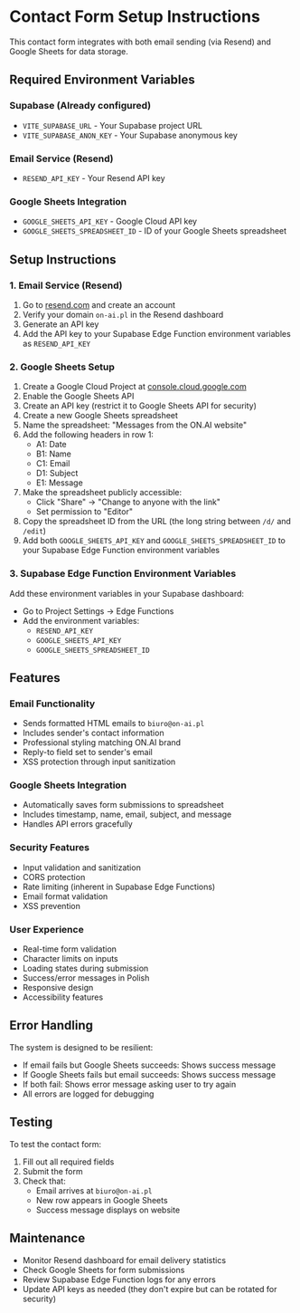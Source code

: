 # Contact Form Setup Instructions

This contact form integrates with both email sending (via Resend) and Google Sheets for data storage.

## Required Environment Variables

### Supabase (Already configured)
- `VITE_SUPABASE_URL` - Your Supabase project URL
- `VITE_SUPABASE_ANON_KEY` - Your Supabase anonymous key

### Email Service (Resend)
- `RESEND_API_KEY` - Your Resend API key

### Google Sheets Integration
- `GOOGLE_SHEETS_API_KEY` - Google Cloud API key
- `GOOGLE_SHEETS_SPREADSHEET_ID` - ID of your Google Sheets spreadsheet

## Setup Instructions

### 1. Email Service (Resend)
1. Go to [resend.com](https://resend.com) and create an account
2. Verify your domain `on-ai.pl` in the Resend dashboard
3. Generate an API key
4. Add the API key to your Supabase Edge Function environment variables as `RESEND_API_KEY`

### 2. Google Sheets Setup
1. Create a Google Cloud Project at [console.cloud.google.com](https://console.cloud.google.com)
2. Enable the Google Sheets API
3. Create an API key (restrict it to Google Sheets API for security)
4. Create a new Google Sheets spreadsheet
5. Name the spreadsheet: "Messages from the ON.AI website"
6. Add the following headers in row 1:
   - A1: Date
   - B1: Name
   - C1: Email
   - D1: Subject
   - E1: Message
7. Make the spreadsheet publicly accessible:
   - Click "Share" → "Change to anyone with the link"
   - Set permission to "Editor"
8. Copy the spreadsheet ID from the URL (the long string between `/d/` and `/edit`)
9. Add both `GOOGLE_SHEETS_API_KEY` and `GOOGLE_SHEETS_SPREADSHEET_ID` to your Supabase Edge Function environment variables

### 3. Supabase Edge Function Environment Variables
Add these environment variables in your Supabase dashboard:
- Go to Project Settings → Edge Functions
- Add the environment variables:
  - `RESEND_API_KEY`
  - `GOOGLE_SHEETS_API_KEY`
  - `GOOGLE_SHEETS_SPREADSHEET_ID`

## Features

### Email Functionality
- Sends formatted HTML emails to `biuro@on-ai.pl`
- Includes sender's contact information
- Professional styling matching ON.AI brand
- Reply-to field set to sender's email
- XSS protection through input sanitization

### Google Sheets Integration
- Automatically saves form submissions to spreadsheet
- Includes timestamp, name, email, subject, and message
- Handles API errors gracefully

### Security Features
- Input validation and sanitization
- CORS protection
- Rate limiting (inherent in Supabase Edge Functions)
- Email format validation
- XSS prevention

### User Experience
- Real-time form validation
- Character limits on inputs
- Loading states during submission
- Success/error messages in Polish
- Responsive design
- Accessibility features

## Error Handling

The system is designed to be resilient:
- If email fails but Google Sheets succeeds: Shows success message
- If Google Sheets fails but email succeeds: Shows success message
- If both fail: Shows error message asking user to try again
- All errors are logged for debugging

## Testing

To test the contact form:
1. Fill out all required fields
2. Submit the form
3. Check that:
   - Email arrives at `biuro@on-ai.pl`
   - New row appears in Google Sheets
   - Success message displays on website

## Maintenance

- Monitor Resend dashboard for email delivery statistics
- Check Google Sheets for form submissions
- Review Supabase Edge Function logs for any errors
- Update API keys as needed (they don't expire but can be rotated for security)